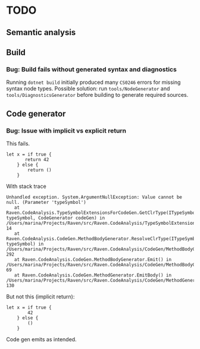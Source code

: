 # TODO

## Semantic analysis

## Build

### Bug: Build fails without generated syntax and diagnostics
Running `dotnet build` initially produced many `CS0246` errors for missing syntax node types.
Possible solution: run `tools/NodeGenerator` and `tools/DiagnosticsGenerator` before building to generate required sources.

## Code generator
### Bug: Issue with implicit vs explicit return

This fails.

```raven
let x = if true {
       return 42
    } else {
        return ()
    }
```

With stack trace

```
Unhandled exception. System.ArgumentNullException: Value cannot be null. (Parameter 'typeSymbol')
   at Raven.CodeAnalysis.TypeSymbolExtensionsForCodeGen.GetClrType(ITypeSymbol typeSymbol, CodeGenerator codeGen) in /Users/marina/Projects/Raven/src/Raven.CodeAnalysis/TypeSymbolExtensionsForCodeGen.cs:line 14
   at Raven.CodeAnalysis.CodeGen.MethodBodyGenerator.ResolveClrType(ITypeSymbol typeSymbol) in /Users/marina/Projects/Raven/src/Raven.CodeAnalysis/CodeGen/MethodBodyGenerator.cs:line 292
   at Raven.CodeAnalysis.CodeGen.MethodBodyGenerator.Emit() in /Users/marina/Projects/Raven/src/Raven.CodeAnalysis/CodeGen/MethodBodyGenerator.cs:line 69
   at Raven.CodeAnalysis.CodeGen.MethodGenerator.EmitBody() in /Users/marina/Projects/Raven/src/Raven.CodeAnalysis/CodeGen/MethodGenerator.cs:line 130
```

But not this (implicit return):

```raven
let x = if true {
        42
    } else {
        ()
    }
```

Code gen emits as intended.
